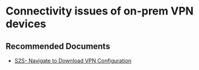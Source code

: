 <properties
  pagetitle="Connectivity issues of on-prem VPN devices"
  service=""
  resource=""
  ms.author="wellee"
  selfhelptype="Generic"
  supporttopicids="32640645"
  productpesids="16572"
  cloudenvironments="blackforest"
  articleid="3df9edbf-d104-406a-abbf-ea9daa676127"
  ownershipid="CloudNet_VirtualWAN" />
# Connectivity issues of on-prem VPN devices

## **Recommended Documents**

* [S2S- Navigate to Download VPN Configuration](https://docs.microsoft.com/azure/virtual-wan/virtual-wan-site-to-site-portal)